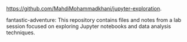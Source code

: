 https://github.com/MahdiMohammadkhani/jupyter-exploration.

fantastic-adventure:
This repository contains files and notes from a lab session focused on exploring Jupyter notebooks and data analysis techniques. 
 
